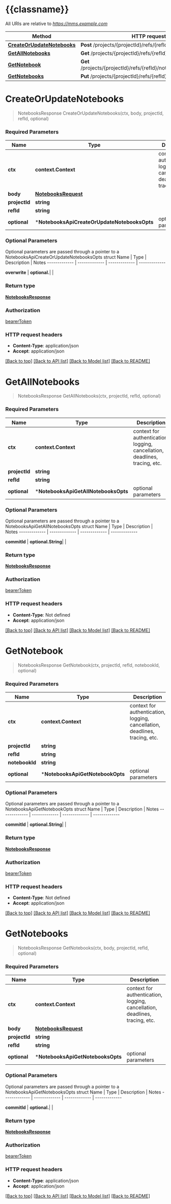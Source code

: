 # {{classname}}

All URIs are relative to *https://mms.example.com*

Method | HTTP request | Description
------------- | ------------- | -------------
[**CreateOrUpdateNotebooks**](NotebooksApi.md#CreateOrUpdateNotebooks) | **Post** /projects/{projectId}/refs/{refId}/notebooks | 
[**GetAllNotebooks**](NotebooksApi.md#GetAllNotebooks) | **Get** /projects/{projectId}/refs/{refId}/notebooks | 
[**GetNotebook**](NotebooksApi.md#GetNotebook) | **Get** /projects/{projectId}/refs/{refId}/notebooks/{notebookId} | 
[**GetNotebooks**](NotebooksApi.md#GetNotebooks) | **Put** /projects/{projectId}/refs/{refId}/notebooks | 

# **CreateOrUpdateNotebooks**
> NotebooksResponse CreateOrUpdateNotebooks(ctx, body, projectId, refId, optional)


### Required Parameters

Name | Type | Description  | Notes
------------- | ------------- | ------------- | -------------
 **ctx** | **context.Context** | context for authentication, logging, cancellation, deadlines, tracing, etc.
  **body** | [**NotebooksRequest**](NotebooksRequest.md)|  | 
  **projectId** | **string**|  | 
  **refId** | **string**|  | 
 **optional** | ***NotebooksApiCreateOrUpdateNotebooksOpts** | optional parameters | nil if no parameters

### Optional Parameters
Optional parameters are passed through a pointer to a NotebooksApiCreateOrUpdateNotebooksOpts struct
Name | Type | Description  | Notes
------------- | ------------- | ------------- | -------------



 **overwrite** | **optional.**|  | 

### Return type

[**NotebooksResponse**](NotebooksResponse.md)

### Authorization

[bearerToken](../README.md#bearerToken)

### HTTP request headers

 - **Content-Type**: application/json
 - **Accept**: application/json

[[Back to top]](#) [[Back to API list]](../README.md#documentation-for-api-endpoints) [[Back to Model list]](../README.md#documentation-for-models) [[Back to README]](../README.md)

# **GetAllNotebooks**
> NotebooksResponse GetAllNotebooks(ctx, projectId, refId, optional)


### Required Parameters

Name | Type | Description  | Notes
------------- | ------------- | ------------- | -------------
 **ctx** | **context.Context** | context for authentication, logging, cancellation, deadlines, tracing, etc.
  **projectId** | **string**|  | 
  **refId** | **string**|  | 
 **optional** | ***NotebooksApiGetAllNotebooksOpts** | optional parameters | nil if no parameters

### Optional Parameters
Optional parameters are passed through a pointer to a NotebooksApiGetAllNotebooksOpts struct
Name | Type | Description  | Notes
------------- | ------------- | ------------- | -------------


 **commitId** | **optional.String**|  | 

### Return type

[**NotebooksResponse**](NotebooksResponse.md)

### Authorization

[bearerToken](../README.md#bearerToken)

### HTTP request headers

 - **Content-Type**: Not defined
 - **Accept**: application/json

[[Back to top]](#) [[Back to API list]](../README.md#documentation-for-api-endpoints) [[Back to Model list]](../README.md#documentation-for-models) [[Back to README]](../README.md)

# **GetNotebook**
> NotebooksResponse GetNotebook(ctx, projectId, refId, notebookId, optional)


### Required Parameters

Name | Type | Description  | Notes
------------- | ------------- | ------------- | -------------
 **ctx** | **context.Context** | context for authentication, logging, cancellation, deadlines, tracing, etc.
  **projectId** | **string**|  | 
  **refId** | **string**|  | 
  **notebookId** | **string**|  | 
 **optional** | ***NotebooksApiGetNotebookOpts** | optional parameters | nil if no parameters

### Optional Parameters
Optional parameters are passed through a pointer to a NotebooksApiGetNotebookOpts struct
Name | Type | Description  | Notes
------------- | ------------- | ------------- | -------------



 **commitId** | **optional.String**|  | 

### Return type

[**NotebooksResponse**](NotebooksResponse.md)

### Authorization

[bearerToken](../README.md#bearerToken)

### HTTP request headers

 - **Content-Type**: Not defined
 - **Accept**: application/json

[[Back to top]](#) [[Back to API list]](../README.md#documentation-for-api-endpoints) [[Back to Model list]](../README.md#documentation-for-models) [[Back to README]](../README.md)

# **GetNotebooks**
> NotebooksResponse GetNotebooks(ctx, body, projectId, refId, optional)


### Required Parameters

Name | Type | Description  | Notes
------------- | ------------- | ------------- | -------------
 **ctx** | **context.Context** | context for authentication, logging, cancellation, deadlines, tracing, etc.
  **body** | [**NotebooksRequest**](NotebooksRequest.md)|  | 
  **projectId** | **string**|  | 
  **refId** | **string**|  | 
 **optional** | ***NotebooksApiGetNotebooksOpts** | optional parameters | nil if no parameters

### Optional Parameters
Optional parameters are passed through a pointer to a NotebooksApiGetNotebooksOpts struct
Name | Type | Description  | Notes
------------- | ------------- | ------------- | -------------



 **commitId** | **optional.**|  | 

### Return type

[**NotebooksResponse**](NotebooksResponse.md)

### Authorization

[bearerToken](../README.md#bearerToken)

### HTTP request headers

 - **Content-Type**: application/json
 - **Accept**: application/json

[[Back to top]](#) [[Back to API list]](../README.md#documentation-for-api-endpoints) [[Back to Model list]](../README.md#documentation-for-models) [[Back to README]](../README.md)

